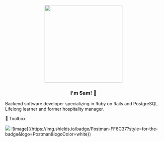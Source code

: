 <div id="header" align="center">
  <img src="https://media.giphy.com/media/yoJC2A59OCZHs1LXvW/giphy.gif" width="250"/>
</div>
<h3 align="center">
  I'm Sam!  👋
</h3>

Backend software developer specializing in Ruby on Rails and PostgreSQL. Lifelong learner and former hospitality manager.

🧰 Toolbox

<img src="{https://img.shields.io/badge/Postman-FF6C37?style=for-the-badge&logo=Postman&logoColor=white}}" /> 
![image]({https://img.shields.io/badge/Postman-FF6C37?style=for-the-badge&logo=Postman&logoColor=white}) 
